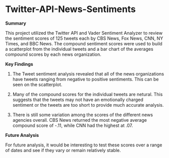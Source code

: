 # Twitter-API-News-Sentiments

**Summary**

This project utilized the Twitter API and Vader Sentiment Analyzer to review the sentiment scores of 125 tweets each by CBS News, Fox News, CNN, NY Times, and BBC News. The compound sentiment scores were used to build a scatterplot from the individual tweets and a bar chart of the averages compound scores by each news organization. 

**Key Findings**

1. The Tweet sentiment analysis revealed that all of the news organizations have tweets ranging from negative to positive sentiments. This can be seen on the scatterplot. 

2. Many of the compound scores for the individual tweets are netural. This suggests that the tweets may not have an emotionally charged sentiment or the tweets are too short to provide much accurate analysis. 

3. There is still some variation among the scores of the different news agencies overall. CBS News returned the most negative average compound score of -.11, while CNN had the highest at .07. 

**Future Analysis**

For future analysis, it would be interesting to test these scores over a range of dates and see if they vary or remain relatively stable. 

